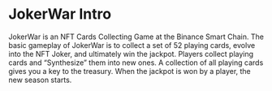 # JokerWar Intro

​JokerWar is an NFT Cards Collecting Game at the Binance Smart Chain. The basic gameplay of JokerWar is to collect a set of 52 playing cards, evolve into the NFT Joker, and ultimately win the jackpot. Players collect playing cards and “Synthesize” them into new ones. A collection of all playing cards gives you a key to the treasury. When the jackpot is won by a player, the new season starts.

